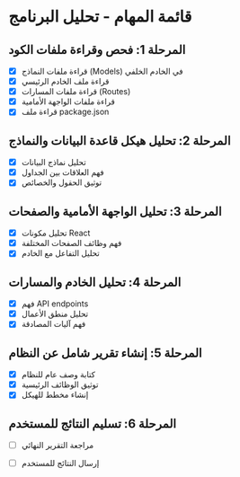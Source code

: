 # قائمة المهام - تحليل البرنامج

## المرحلة 1: فحص وقراءة ملفات الكود
- [x] قراءة ملفات النماذج (Models) في الخادم الخلفي
- [x] قراءة ملف الخادم الرئيسي
- [x] قراءة ملفات المسارات (Routes)
- [x] قراءة ملفات الواجهة الأمامية
- [x] قراءة ملف package.json

## المرحلة 2: تحليل هيكل قاعدة البيانات والنماذج
- [x] تحليل نماذج البيانات
- [x] فهم العلاقات بين الجداول
- [x] توثيق الحقول والخصائص

## المرحلة 3: تحليل الواجهة الأمامية والصفحات
- [x] تحليل مكونات React
- [x] فهم وظائف الصفحات المختلفة
- [x] تحليل التفاعل مع الخادم

## المرحلة 4: تحليل الخادم والمسارات
- [x] فهم API endpoints
- [x] تحليل منطق الأعمال
- [x] فهم آليات المصادقة

## المرحلة 5: إنشاء تقرير شامل عن النظام
- [x] كتابة وصف عام للنظام
- [x] توثيق الوظائف الرئيسية
- [x] إنشاء مخطط للهيكل

## المرحلة 6: تسليم النتائج للمستخدم
- [ ] مراجعة التقرير النهائي
- [ ] إرسال النتائج للمستخدم

